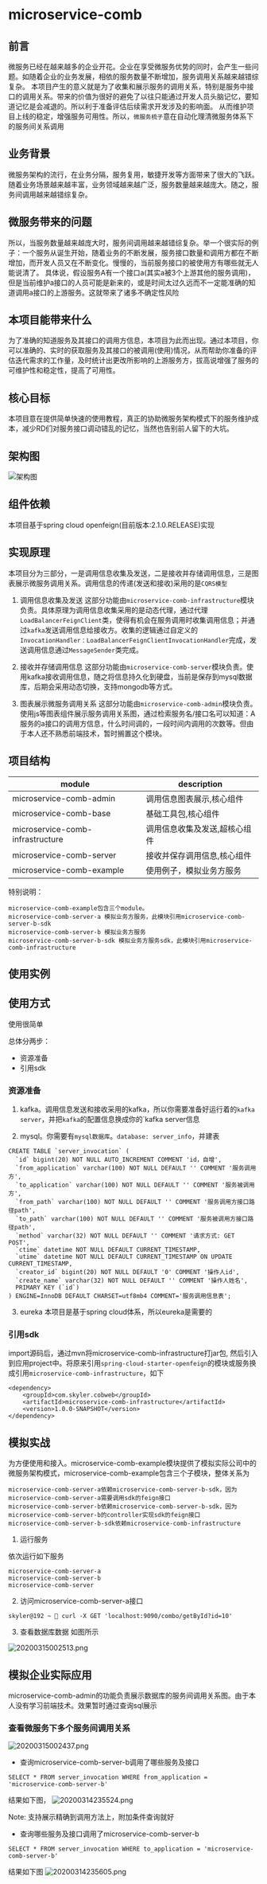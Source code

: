 
# microservice-comb

## 前言
微服务已经在越来越多的企业开花。企业在享受微服务优势的同时，会产生一些问题。如随着企业的业务发展，相依的服务数量不断增加，服务调用关系越来越错综复杂。
本项目产生的意义就是为了收集和展示服务的调用关系，特别是服务中接口的调用关系。带来的价值为很好的避免了以往只能通过开发人员头脑记忆，要知道记忆是会减退的。所以利于准备评估后续需求开发涉及的影响面。
从而维护项目上线的稳定，增强服务可用性。所以，`微服务梳子`意在自动化理清微服务体系下的服务间关系调用

## 业务背景
微服务架构的流行，在业务分隔，服务复用，敏捷开发等方面带来了很大的飞跃。随着业务场景越来越丰富，业务领域越来越广泛，服务数量越来越庞大。随之，服务间调用越来越错综复杂。

## 微服务带来的问题
所以，当服务数量越来越庞大时，服务间调用越来越错综复杂。举一个很实际的例子：一个服务从诞生开始，随着业务的不断发展，服务接口数量和调用方都在不断增加，而开发人员又在不断变化。慢慢的，当前服务接口的被使用方有哪些就无人能说清了。
具体说，假设服务A有一个接口a(其实a被3个上游其他的服务调用)，但是当前维护a接口的人员可能是新来的，或是时间太过久远而不一定能准确的知道调用a接口的上游服务。这就带来了诸多不确定性风险

## 本项目能带来什么
为了准确的知道服务及其接口的调用方信息，本项目为此而出现。通过本项目，你可以准确的、实时的获取服务及其接口的被调用(使用)情况，从而帮助你准备的评估迭代需求的工作量，及时统计出更改所影响的上游服务方，拔高说增强了服务的可维护性和稳定性，提高了可用性。

## 核心目标
本项目意在提供简单快速的使用教程，真正的协助微服务架构模式下的服务维护成本，减少RD们对服务接口调动错乱的记忆，当然也告别前人留下的大坑。

## 架构图
![架构图](https://raw.githubusercontent.com/yaoyuanyy/MarkdownPhotos/master/img/20200116114413.png)

## 组件依赖
本项目基于spring cloud openfeign(目前版本:2.1.0.RELEASE)实现

## 实现原理
本项目分为三部分，一是调用信息收集及发送，二是接收并存储调用信息，三是图表展示微服务调用关系。调用信息的传递(发送和接收)采用的是`CQRS模型`

1. 调用信息收集及发送
这部分功能由`microservice-comb-infrastructure`模块负责。具体原理为调用信息收集采用的是动态代理，通过代理`LoadBalancerFeignClient`类，使得有机会在服务调用时收集调用信息；并通过`kafka`发送调用信息给接收方。收集的逻辑通过自定义的`InvocationHandler：LoadBalancerFeignClientInvocationHandler`完成，发送调用信息通过`MessageSender`类完成。

2. 接收并存储调用信息
这部分功能由`microservice-comb-server`模块负责。使用kafka接收调用信息，随之将信息持久化到硬盘，当前是保存到mysql数据库，后期会采用动态切换，支持mongodb等方式。

3. 图表展示微服务调用关系
这部分功能由`microservice-comb-admin`模块负责。使用js等图表组件展示服务调用关系图，通过检索服务名/接口名可以知道：A服务的a接口的调用方信息，什么时间调的，一段时间内调用的次数等。但由于本人还不熟悉前端技术，暂时搁置这个模块。


## 项目结构
|module|description|
|--|--|
|microservice-comb-admin|调用信息图表展示,核心组件|
|microservice-comb-base|基础工具包,核心组件|
|microservice-comb-infrastructure|调用信息收集及发送,超核心组件|
|microservice-comb-server|接收并保存调用信息,核心组件|
|microservice-comb-example|使用例子，模拟业务方服务|


特别说明：
```
microservice-comb-example包含三个module。
microservice-comb-server-a 模拟业务方服务，此模块引用microservice-comb-server-b-sdk
microservice-comb-server-b 模拟业务方服务
microservice-comb-server-b-sdk 模拟业务方服务sdk，此模块引用microservice-comb-infrastructure
```



## 使用实例

## 使用方式
使用很简单

总体分两步：
- 资源准备 
- 引用sdk

### 资源准备 
1. kafka。调用信息发送和接收采用的kafka，所以你需要准备好运行着的`kafka server`，并把`kafka`的配置信息换成你的`kafka server信息

2. mysql。你需要有`mysql数据库`。`database: server_info`，并建表
```
CREATE TABLE `server_invocation` (
  `id` bigint(20) NOT NULL AUTO_INCREMENT COMMENT 'id，自增',
  `from_application` varchar(100) NOT NULL DEFAULT '' COMMENT '服务调用方',
  `to_application` varchar(100) NOT NULL DEFAULT '' COMMENT '服务被调用方',
  `from_path` varchar(100) NOT NULL DEFAULT '' COMMENT '服务调用方接口路径path',
  `to_path` varchar(100) NOT NULL DEFAULT '' COMMENT '服务被调用方接口路径path',
  `method` varchar(32) NOT NULL DEFAULT '' COMMENT '请求方式: GET POST',
  `ctime` datetime NOT NULL DEFAULT CURRENT_TIMESTAMP,
  `utime` datetime NOT NULL DEFAULT CURRENT_TIMESTAMP ON UPDATE CURRENT_TIMESTAMP,
  `creator_id` bigint(20) NOT NULL DEFAULT '0' COMMENT '操作人id',
  `create_name` varchar(32) NOT NULL DEFAULT '' COMMENT '操作人姓名',
  PRIMARY KEY (`id`)
) ENGINE=InnoDB DEFAULT CHARSET=utf8mb4 COMMENT='服务调用信息表';
```
3. eureka
本项目是基于spring cloud体系，所以eureka是需要的

### 引用sdk
import源码后，通过mvn将microservice-comb-infrastructure打jar包, 然后引入到应用project中。将原来引用`spring-cloud-starter-openfeign`的模块或服务换成引用`microservice-comb-infrastructure`，如下
```
<dependency>
    <groupId>com.skyler.cobweb</groupId>
    <artifactId>microservice-comb-infrastructure</artifactId>
    <version>1.0.0-SNAPSHOT</version>
</dependency>
```


## 模拟实战
为方便使用和接入。microservice-comb-example模块提供了模拟实际公司中的微服务架构模式，microservice-comb-example包含三个子模块，整体关系为
```
microservice-comb-server-a依赖microservice-comb-server-b-sdk，因为microservice-comb-server-a需要调用sdk的feign接口
microservice-comb-server-b依赖microservice-comb-server-b-sdk，因为microservice-comb-server-b的controller实现sdk的feign接口
microservice-comb-server-b-sdk依赖microservice-comb-infrastructure
```

1. 运行服务

依次运行如下服务
```
microservice-comb-server-a
microservice-comb-server-b
microservice-comb-server
```

2. 访问microservice-comb-server-a接口

`skyler@192 ~  curl -X GET 'localhost:9090/combo/getById?id=10'`

3. 查看数据库数据
如图所示

![20200315002513.png](https://raw.githubusercontent.com/yaoyuanyy/MarkdownPhotos/master/img/20200315002513.png)

## 模拟企业实际应用
microservice-comb-admin的功能负责展示数据库的服务间调用关系图。由于本人没有学习前端技术。效果暂时通过查询sql展示

### 查看微服务下多个服务间调用关系
![20200315002437.png](https://raw.githubusercontent.com/yaoyuanyy/MarkdownPhotos/master/img/20200315002437.png)


- 查询microservice-comb-server-b调用了哪些服务及接口
```
SELECT * FROM server_invocation WHERE from_application = 'microservice-comb-server-b' 
```
结果如下图，
![20200314235524.png](https://raw.githubusercontent.com/yaoyuanyy/MarkdownPhotos/master/img/20200314235524.png)

Note: 支持展示精确到调用方法上，附加条件查询就好

- 查询哪些服务及接口调用了microservice-comb-server-b
```
SELECT * FROM server_invocation WHERE to_application = 'microservice-comb-server-b' 
```
结果如下图
![20200314235605.png](https://raw.githubusercontent.com/yaoyuanyy/MarkdownPhotos/master/img/20200314235605.png)

